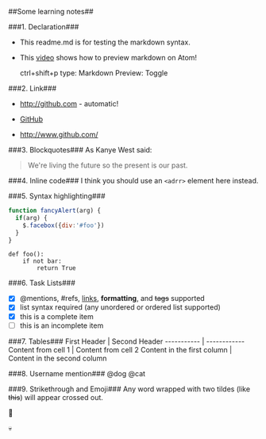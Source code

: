 ##Some learning notes##

###1. Declaration###
  * This readme.md is for testing the markdown syntax.
  
  * This [video](https://www.youtube.com/watch?v=5fZ9SlUoOqQ) shows how to preview markdown on Atom!
    
    ctrl+shift+p type: Markdown Preview: Toggle
  
###2. Link###
  * http://github.com - automatic!

  * [GitHub](http://github.com)

  * http://www.github.com/

###3. Blockquotes###
As Kanye West said:
> We're living the future so
> the present is our past.

###4. Inline code###
I think you should use an
`<adrr>` element here instead.

###5. Syntax highlighting###
```javascript
function fancyAlert(arg) {
  if(arg) {
    $.facebox({div:'#foo'})
  }
}
```
    def foo():
        if not bar:
            return True
            
###6. Task Lists###
- [x] @mentions, #refs, [links](), **formatting**, and <del>tags</del> supported
- [x] list syntax required (any unordered or ordered list supported)
- [x] this is a complete item
- [ ] this is an incomplete item

###7. Tables###
First Header | Second Header
----------- | ------------
Content from cell 1 | Content from cell 2
Content in the first column | Content in the second column

###8. Username mention###
@dog
@cat

###9. Strikethrough and Emoji###
Any word wrapped with two tildes (like ~~this~~) will appear crossed out.

:whale2:

:skull:

